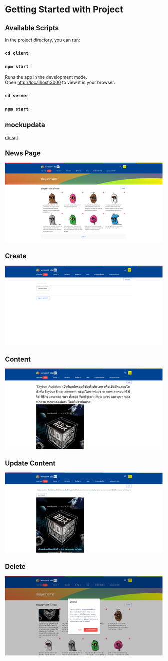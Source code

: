 # Getting Started with Project


## Available Scripts

In the project directory, you can run:

### `cd client`
### `npm start`

Runs the app in the development mode.\
Open [http://localhost:3000](http://localhost:3000) to view it in your browser.

### `cd server`
### `npm start`

## mockupdata
[db.sql](https://github.com/wat885/27-1/blob/main/db.sql)

## News Page

![alt text](https://raw.githubusercontent.com/wat885/27-1/dev/client/public/img/main.png)

## Create
![alt text](https://raw.githubusercontent.com/wat885/27-1/dev/client/public/img/create.png)

## Content
![alt text](https://raw.githubusercontent.com/wat885/27-1/dev/client/public/img/content.png)

## Update Content
![alt text](https://raw.githubusercontent.com/wat885/27-1/dev/client/public/img/edit-mode.png)

## Delete
![alt text](https://raw.githubusercontent.com/wat885/27-1/dev/client/public/img/delete.png)








